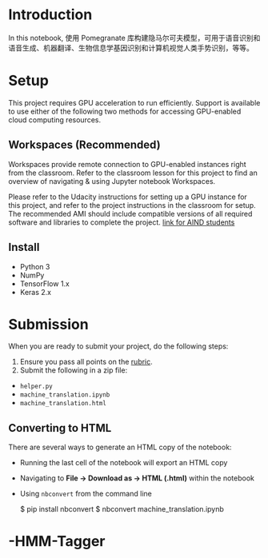 # Introduction
In this notebook, 使用 Pomegranate 库构建隐马尔可夫模型，可用于语音识别和语音生成、机器翻译、生物信息学基因识别和计算机视觉人类手势识别，等等。

# Setup

This project requires GPU acceleration to run efficiently. Support is available to use either of the following two methods for accessing GPU-enabled cloud computing resources.

##  Workspaces (Recommended)

 Workspaces provide remote connection to GPU-enabled instances right from the classroom. Refer to the classroom lesson for this project to find an overview of navigating & using Jupyter notebook Workspaces.

Please refer to the Udacity instructions for setting up a GPU instance for this project, and refer to the project instructions in the classroom for setup. The recommended AMI should include compatible versions of all required software and libraries to complete the project. [link for AIND students](https://classroom.udacity.com/nanodegrees/nd889/parts/16cf5df5-73f0-4afa-93a9-de5974257236/modules/53b2a19e-4e29-4ae7-aaf2-33d195dbdeba/lessons/2df3b94c-4f09-476a-8397-e8841b147f84/project)

## Install
- Python 3
- NumPy
- TensorFlow 1.x
- Keras 2.x

# Submission
When you are ready to submit your project, do the following steps:
1. Ensure you pass all points on the [rubric](https://review.udacity.com/#!/rubrics/1004/view).
2. Submit the following in a zip file:
  - `helper.py`
  - `machine_translation.ipynb`
  - `machine_translation.html`

## Converting to HTML

There are several ways to generate an HTML copy of the notebook:

 - Running the last cell of the notebook will export an HTML copy

 - Navigating to **File -> Download as -> HTML (.html)** within the notebook

 - Using `nbconvert` from the command line

    $ pip install nbconvert
    $ nbconvert machine_translation.ipynb
# -HMM-Tagger

